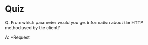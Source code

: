 # Quiz

Q: From which parameter would you get information about the HTTP method used by the client?

A: \*Request
